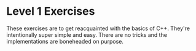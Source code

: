 # Level 1 Exercises
These exercises are to get reacquainted with the basics of C++. They're intentionally super simple and easy.
There are no tricks and the implementations are boneheaded on purpose.